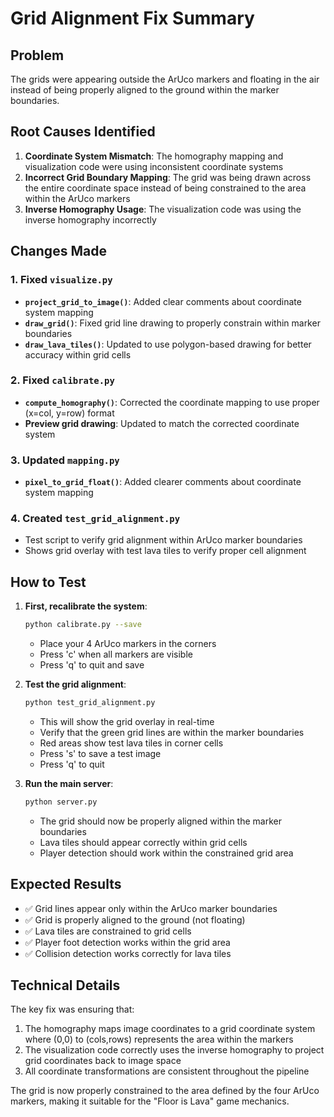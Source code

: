 # Grid Alignment Fix Summary

## Problem
The grids were appearing outside the ArUco markers and floating in the air instead of being properly aligned to the ground within the marker boundaries.

## Root Causes Identified
1. **Coordinate System Mismatch**: The homography mapping and visualization code were using inconsistent coordinate systems
2. **Incorrect Grid Boundary Mapping**: The grid was being drawn across the entire coordinate space instead of being constrained to the area within the ArUco markers
3. **Inverse Homography Usage**: The visualization code was using the inverse homography incorrectly

## Changes Made

### 1. Fixed `visualize.py`
- **`project_grid_to_image()`**: Added clear comments about coordinate system mapping
- **`draw_grid()`**: Fixed grid line drawing to properly constrain within marker boundaries
- **`draw_lava_tiles()`**: Updated to use polygon-based drawing for better accuracy within grid cells

### 2. Fixed `calibrate.py`
- **`compute_homography()`**: Corrected the coordinate mapping to use proper (x=col, y=row) format
- **Preview grid drawing**: Updated to match the corrected coordinate system

### 3. Updated `mapping.py`
- **`pixel_to_grid_float()`**: Added clearer comments about coordinate system mapping

### 4. Created `test_grid_alignment.py`
- Test script to verify grid alignment within ArUco marker boundaries
- Shows grid overlay with test lava tiles to verify proper cell alignment

## How to Test

1. **First, recalibrate the system**:
   ```bash
   python calibrate.py --save
   ```
   - Place your 4 ArUco markers in the corners
   - Press 'c' when all markers are visible
   - Press 'q' to quit and save

2. **Test the grid alignment**:
   ```bash
   python test_grid_alignment.py
   ```
   - This will show the grid overlay in real-time
   - Verify that the green grid lines are within the marker boundaries
   - Red areas show test lava tiles in corner cells
   - Press 's' to save a test image
   - Press 'q' to quit

3. **Run the main server**:
   ```bash
   python server.py
   ```
   - The grid should now be properly aligned within the marker boundaries
   - Lava tiles should appear correctly within grid cells
   - Player detection should work within the constrained grid area

## Expected Results
- ✅ Grid lines appear only within the ArUco marker boundaries
- ✅ Grid is properly aligned to the ground (not floating)
- ✅ Lava tiles are constrained to grid cells
- ✅ Player foot detection works within the grid area
- ✅ Collision detection works correctly for lava tiles

## Technical Details
The key fix was ensuring that:
1. The homography maps image coordinates to a grid coordinate system where (0,0) to (cols,rows) represents the area within the markers
2. The visualization code correctly uses the inverse homography to project grid coordinates back to image space
3. All coordinate transformations are consistent throughout the pipeline

The grid is now properly constrained to the area defined by the four ArUco markers, making it suitable for the "Floor is Lava" game mechanics.
